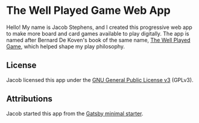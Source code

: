 # The Well Played Game Web App

Hello! My name is Jacob Stephens, and I created this progressive web app to make more board and card games available to play digitally. The app is named after Bernard De Koven's book of the same name, [The Well Played Game](https://mitpress.mit.edu/books/well-played-game), which helped shape my play philosophy.

## License
Jacob licensed this app under the [GNU General Public License v3](https://www.gnu.org/licenses/quick-guide-gplv3.html) (GPLv3). 

## Attributions
Jacob started this app from the [Gatsby minimal starter](https://www.gatsbyjs.com/plugins/gatsby-starter-plugin/?=minimal%20starter).